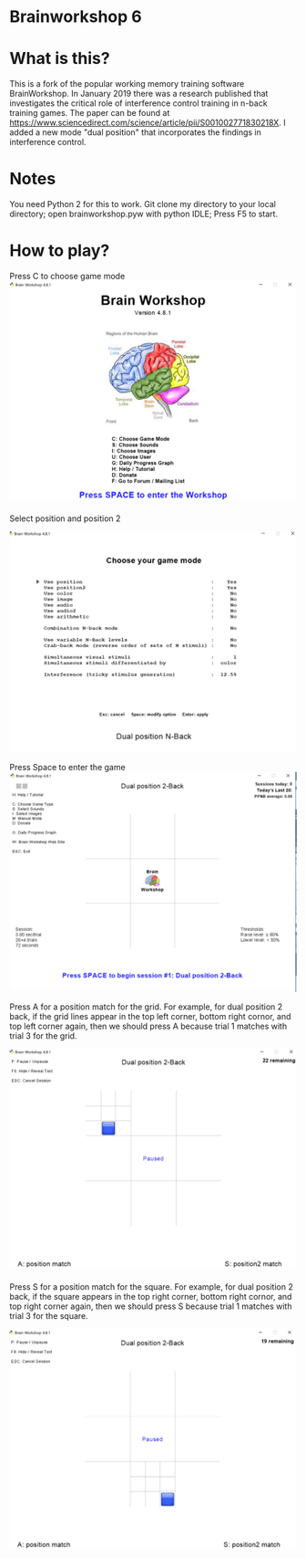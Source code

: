 # Brainworkshop 6

# What is this?
This is a fork of the popular working memory training software BrainWorkshop.  In January 2019 there was a research published that investigates the critical role of interference control training in n-back training games. The paper can be found at https://www.sciencedirect.com/science/article/pii/S001002771830218X. I added a new mode "dual position" that incorporates the findings in interference control. 

# Notes
You need Python 2 for this to work. 
Git clone my directory to your local directory; 
open brainworkshop.pyw with python IDLE;
Press F5 to start. 

# How to play?
Press C to choose game mode
![](Image/screen1.png)



Select position and position 2



![](Image/screen2.png)


Press Space to enter the game
![](Image/screen3.png)

Press A for a position match for the grid. For example, for dual position 2 back, if the grid lines appear in the top left corner, bottom right cornor, and top left corner again, then we should press A because trial 1 matches with trial 3 for the grid.




![](Image/screen4.png)



Press S for a position match for the square. For example, for dual position 2 back, if the square appears in the top right corner, bottom right cornor, and top right corner again, then we should press S because trial 1 matches with trial 3 for the square.



![](Image/screen5.png)
